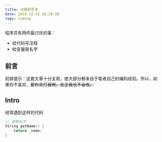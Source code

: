 ```yaml
---
title: 注释的艺术
date: 2019-12-31 16:29:58
tags: coding
---
```


程序员有两件最讨厌的事：
* 给代码写注释
* 给变量取名字

<!-- more -->

## 前言
前排提示：这套文章十分主观，绝大部分都来自于笔者自己的编码经验。所以，如果你不喜欢，~~那你来打我啊，反正我也不会改。~~ 

## Intro
经常遇到这样的代码
```cpp
// 获取名字
String getName() {
    return _name;
}
```




